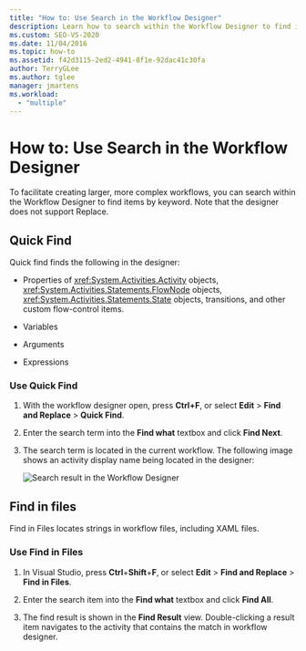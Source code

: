 ```yaml
---
title: "How to: Use Search in the Workflow Designer"
description: Learn how to search within the Workflow Designer to find items by keyword so you can facilitate creating larger, more complex workflows. 
ms.custom: SEO-VS-2020
ms.date: 11/04/2016
ms.topic: how-to
ms.assetid: f42d3115-2ed2-4941-8f1e-92dac41c30fa
author: TerryGLee
ms.author: tglee
manager: jmartens
ms.workload:
  - "multiple"
---
```

# How to: Use Search in the Workflow Designer

To facilitate creating larger, more complex workflows, you can search within the Workflow Designer to find items by keyword. Note that the designer does not support Replace.

## Quick Find

Quick find finds the following in the designer:

- Properties of <xref:System.Activities.Activity> objects, <xref:System.Activities.Statements.FlowNode> objects, <xref:System.Activities.Statements.State> objects, transitions, and other custom flow-control items.

- Variables

- Arguments

- Expressions

### Use Quick Find

1. With the workflow designer open, press **Ctrl+F**, or select **Edit** > **Find and Replace** > **Quick Find**.

2. Enter the search term into the **Find what** textbox and click **Find Next**.

3. The search term is located in the current workflow. The following image shows an activity display name being located in the designer:

   ![Search result in the Workflow Designer](../workflow-designer/media/designersearch.png)

## Find in files

Find in Files locates strings in workflow files, including XAML files.

### Use Find in Files

1. In Visual Studio, press **Ctrl**+**Shift**+**F**, or select **Edit** > **Find and Replace** > **Find in Files**.

2. Enter the search item into the **Find what** textbox and click **Find All**.

3. The find result is shown in the **Find Result** view. Double-clicking a result item navigates to the activity that contains the match in workflow designer.